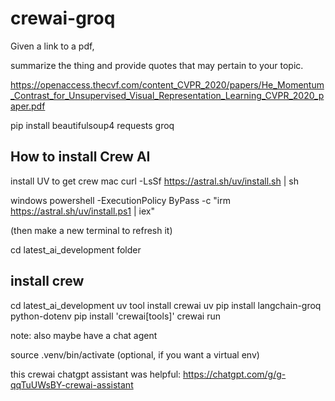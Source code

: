 # crewai-groq

Given a link to a pdf, 

summarize the thing and provide quotes that may pertain to your topic.

https://openaccess.thecvf.com/content_CVPR_2020/papers/He_Momentum_Contrast_for_Unsupervised_Visual_Representation_Learning_CVPR_2020_paper.pdf

pip install beautifulsoup4 requests groq 

## How to install Crew AI

install UV to get crew
mac
curl -LsSf https://astral.sh/uv/install.sh | sh

windows
powershell -ExecutionPolicy ByPass -c "irm https://astral.sh/uv/install.ps1 | iex"

(then make a new terminal to refresh it)

cd latest_ai_development folder

## install crew

cd latest_ai_development
uv tool install crewai
uv pip install langchain-groq python-dotenv
pip install 'crewai[tools]'
crewai run

note: also maybe have a chat agent

source .venv/bin/activate (optional, if you want a virtual env)

this crewai chatgpt assistant was helpful: https://chatgpt.com/g/g-qqTuUWsBY-crewai-assistant